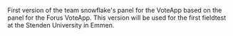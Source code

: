 First version of the team snowflake's panel for the VoteApp based on the panel for the Forus VoteApp. This version will be used for the first fieldtest at the Stenden University in Emmen.
